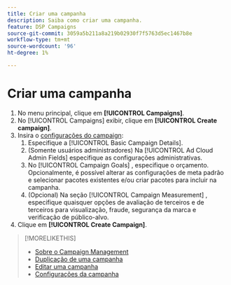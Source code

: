 ```yaml
---
title: Criar uma campanha
description: Saiba como criar uma campanha.
feature: DSP Campaigns
source-git-commit: 3059a5b211a8a219b02930f7f5763d5ec1467b8e
workflow-type: tm+mt
source-wordcount: '96'
ht-degree: 1%

---
```


# Criar uma campanha

1. No menu principal, clique em **[!UICONTROL Campaigns]**.
1. No [!UICONTROL Campaigns] exibir, clique em **[!UICONTROL Create campaign]**.
1. Insira o [configurações do campaign](campaign-settings.md):
   1. Especifique a [!UICONTROL Basic Campaign Details].
   1. (Somente usuários administradores) Na [!UICONTROL Ad Cloud Admin Fields] especifique as configurações administrativas.
   1. No [!UICONTROL Campaign Goals] , especifique o orçamento. Opcionalmente, é possível alterar as configurações de meta padrão e selecionar pacotes existentes e/ou criar pacotes para incluir na campanha.
   1. (Opcional) Na seção [!UICONTROL Campaign Measurement] , especifique quaisquer opções de avaliação de terceiros e de terceiros para visualização, fraude, segurança da marca e verificação de público-alvo.
1. Clique em **[!UICONTROL Create Campaign]**.

>[!MORELIKETHIS]
>
>* [Sobre o Campaign Management](campaign-about.md)
>* [Duplicação de uma campanha](campaign-duplicate.md)
>* [Editar uma campanha](campaign-edit.md)
>* [Configurações da campanha](campaign-settings.md)

